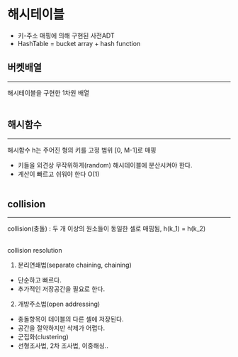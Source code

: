 # 해시테이블

- 키-주소 매핑에 의해 구현된 사전ADT
- HashTable = bucket array + hash function

## 버켓배열

---

해시테이블을 구현한 1차원 배열<br><br>

## 해시함수

---

해시함수 h는 주어진 형의 키를 고정 범위 [0, M-1]로 매핑

- 키들을 외견상 무작위하게(random) 해시테이블에 분산시켜야 한다.
- 계산이 빠르고 쉬워야 한다 O(1)<br><br>

## collision

---

collision(충돌) : 두 개 이상의 원소들이 동일한 셀로 매핌됨, h(k_1) = h(k_2)<br><br>

collision resolution

1. 분리연쇄법(separate chaining, chaining)

- 단순하고 빠르다.
- 추가적인 저장공간을 필요로 한다.

2. 개방주소법(open addressing)

- 충돌항목이 테이블의 다른 셀에 저장된다.
- 공간을 절약하지만 삭제가 어렵다.
- 군집화(clustering)
- 선형조사법, 2차 조사법, 이중해싱..
